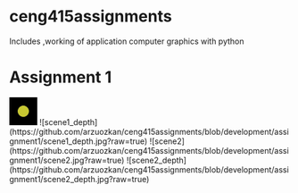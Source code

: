 # ceng415assignments
Includes ,working of application computer graphics with python
# Assignment 1

<img alt="scene1" src="https://github.com/arzuozkan/ceng415assignments/blob/development/assignment1/scene1.jpg" width=50px>
![scene1_depth](https://github.com/arzuozkan/ceng415assignments/blob/development/assignment1/scene1_depth.jpg?raw=true)
![scene2](https://github.com/arzuozkan/ceng415assignments/blob/development/assignment1/scene2.jpg?raw=true)
![scene2_depth](https://github.com/arzuozkan/ceng415assignments/blob/development/assignment1/scene2_depth.jpg?raw=true)
